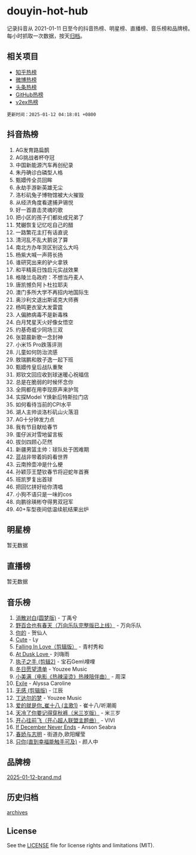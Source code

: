 # douyin-hot-hub

记录抖音从 2021-01-11 日至今的抖音热榜、明星榜、直播榜、音乐榜和品牌榜。每小时抓取一次数据，按天[归档](archives)。

## 相关项目

- [知乎热榜](https://github.com/lonnyzhang423/zhihu-hot-hub)
- [微博热榜](https://github.com/lonnyzhang423/weibo-hot-hub)
- [头条热榜](https://github.com/lonnyzhang423/toutiao-hot-hub)
- [GitHub热榜](https://github.com/lonnyzhang423/github-hot-hub)
- [v2ex热榜](https://github.com/lonnyzhang423/v2ex-hot-hub)


`更新时间：2025-01-12 04:18:01 +0800`

## 抖音热榜

1. AG发育路扁鹊
1. AG挑战者杯夺冠
1. 中国新能源汽车再创纪录
1. 朱丹确诊白磷型人格
1. 甄嬛传全员回眸
1. 永劫手游新英雄无尘
1. 洛杉矶兔子博物馆被大火摧毁
1. 从经济角度看逮捕尹锡悦
1. 好一首直击灵魂的歌
1. 把小区的孩子们都处成兄弟了
1. 梵樾恢复记忆吃自己的醋
1. 一路繁花主打有话直说
1. 清河乱不乱大鹅说了算
1. 南北方办年货区别这么大吗
1. 杨紫大喊一声蒋长扬
1. 谁研究出来的驴火拿铁
1. 和平精英日蚀启元实战效果
1. 格陵兰岛政府：不想当丹麦人
1. 唐凯憾负阿卜杜拉耶夫
1. 澳门多所大学不再招内地国际生
1. 奥沙利文退出斯诺克大师赛
1. 杨鸣更衣室大发雷霆
1. 人偏肺病毒不是新毒株
1. 白月梵星天火好像女悟空
1. 约基奇威少同场三双
1. 张碧晨新歌一念封神
1. 小米15 Pro跌落评测
1. 儿童如何防治流感
1. 敖瑞鹏和敖子逸一起下班
1. 甄嬛传皇后战队重聚
1. 郑钦文回应收到球迷暖心祝福信
1. 总是在脆弱的时候怀念你
1. 全网都在用李现原声来护驾
1. 实探Model Y焕新后特斯拉门店
1. 如何看待当前的CPI水平
1. 湖人主帅谈洛杉矶山火落泪
1. AG十分钟发力点
1. 我有节目献给春节
1. 蛋仔派对雪地留言板
1. 拔剑四顾心茫然
1. 新疆男篮主帅：球队处于困难期
1. 蓝战非带着妈妈看世界
1. 云南拎壶冲是什么梗
1. 孙颖莎王楚钦春节将迎蛇年首赛
1. 班凯罗复出首球
1. 把回忆拼好给你清唱
1. 小狗不语只是一味的cos
1. 向鹏徐瑛彬夺得男双冠军
1. 40+车型夜间低温续航结果出炉

## 明星榜

暂无数据

## 直播榜

暂无数据

## 音乐榜

1. [消散对白(圆梦版)](https://sf5-hl-cdn-tos.douyinstatic.com/obj/tos-cn-ve-2774/og4jB5I5IizzoZVAAAzWgBMAsMDWoArfwBOiFs) - 丁禹兮
1. [野百合也有春天（万向乐队完整版已上线）](https://sf5-hl-cdn-tos.douyinstatic.com/obj/tos-cn-ve-2774/oMnUxhRAMiAGBqDtIPBQ7ACYQZFlJCftcgeDJE) - 万向乐队
1. [你的](https://sf5-hl-cdn-tos.douyinstatic.com/obj/tos-cn-ve-2774/oYuIeKf42jB7sEV6B2upMdpYAgfrQWj0FeRegh) - 贺仙人
1. [Cute](https://sf5-hl-cdn-tos.douyinstatic.com/obj/tos-cn-ve-2774/o4IbIzHWKAAB4wsS5qMBRiiAlEBGTpQRNfFvuo) - Ly
1. [Falling In Love（剪辑版）](https://sf5-hl-cdn-tos.douyinstatic.com/obj/tos-cn-ve-2774/o8ajpA8zzgBPahbBIO8AcKGBLJezFCRd1wfP9f) - 青村秀和
1. [ At Dusk  Love ](https://sf5-hl-cdn-tos.douyinstatic.com/obj/tos-cn-ve-2774/o8CrpCf5CaYgI4ZrtQgMQAFEfuGqNnRSDQAPBc) - 刘嗨雨
1. [执子之手 (剪辑2)](https://sf5-hl-cdn-tos.douyinstatic.com/obj/tos-cn-ve-2774/oUoZLQjCc31XzqsBnBQUNgeKtYPBcgbFDwtfcu) - 宝石Gem\哩哩
1. [冬日愿望清单](https://sf5-hl-cdn-tos.douyinstatic.com/obj/tos-cn-ve-2774/oIIgUOeamCFCVAzxN6MFRLIBlLGpUqQxeeHrLE) - Youzee Music
1. [小美满（电影《热辣滚烫》热辣陪伴曲）](https://sf5-hl-cdn-tos.douyinstatic.com/obj/tos-cn-ve-2774/o0GAn2lSgfZIDUgtevCGDQYnFg4CwnrBaxbTZL) - 周深
1. [Exile](https://sf5-hl-cdn-tos.douyinstatic.com/obj/tos-cn-ve-2774/oYj4gAQTknKE3WW0Je8KGmQ7z1cA4FefwtbufD) - Alyssa Caroline
1. [无感 (剪辑版)](https://sf5-hl-cdn-tos.douyinstatic.com/obj/tos-cn-ve-2774/o0eIsUzJBDlQaQFC5OFlgbMEZC1TFYBftOBn6p) - 江辰
1. [丁达尔的梦](https://sf3-cdn-tos.douyinstatic.com/obj/tos-cn-ve-2774/oMU3WirUZBVQkAC9ccG5P2IQirziZM2RTInUY) - Youzee Music
1. [爱的就是你_崔十八 (主歌1)](https://sf5-hl-cdn-tos.douyinstatic.com/obj/tos-cn-ve-2774/oI5BO5DhFZ6UTcNCnZaOCBLtZ7WIMQGfgnXf5E) - 崔十八/听潮阁
1. [天冷了你要记得穿秋裤（米三岁版）](https://sf5-hl-cdn-tos.douyinstatic.com/obj/tos-cn-ve-2774/oQlIwVIDWiZ6BQilAorS7MA0AgCkQDvcZAdm1) - 米三岁
1. [开心往前飞（开心超人联盟主题曲）](https://sf5-hl-cdn-tos.douyinstatic.com/obj/tos-cn-ve-2774/9d8fb7c82cf1421fb93a9fe925275e0a) - VIVI
1. [If December Never Ends](https://sf5-hl-cdn-tos.douyinstatic.com/obj/tos-cn-ve-2774/oY1IQMoTgCFIBg8RZifyqlBBt1UFgitTYmxeOS) - Anson Seabra
1. [春娇与志明](https://sf5-hl-cdn-tos.douyinstatic.com/obj/tos-cn-ve-2774/e530d8fceb7044b39707d7f9ff54add1) - 街道办,欧阳耀莹
1. [只你(直到幸福能触手可及)](https://sf5-hl-cdn-tos.douyinstatic.com/obj/tos-cn-ve-2774/o0lBkRDzFTeaVSUz3ZZSCBVtZ5DIMQGfgmEAuE) - 颜人中

## 品牌榜

[2025-01-12-brand.md](archives/2025-01-12-brand.md)

## 历史归档

[archives](archives)

## License

See the [LICENSE](LICENSE) file for license rights and limitations (MIT).
